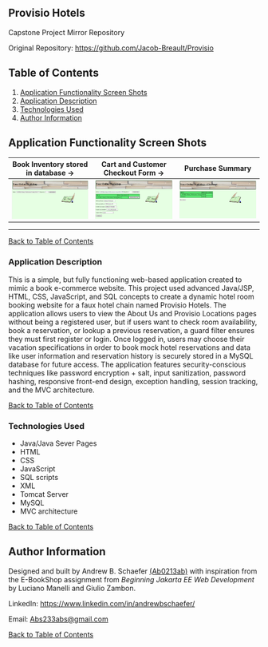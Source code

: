## Provisio Hotels
Capstone Project Mirror Repository

Original Repository: https://github.com/Jacob-Breault/Provisio

## Table of Contents
1. [Application Functionality Screen Shots](#application-functionality-screen-shots)
2. [Application Description](#application-description)
3. [Technologies Used](#technologies-used)
4. [Author Information](#author-information)

## Application Functionality Screen Shots

Book Inventory stored in database ->                   |  Cart and Customer Checkout Form ->               |  Purchase Summary
:-------------------------:|:-------------------------:|:-------------------------:
![ScreenShot](ebookshop/WebContent/images/landing.PNG)  |  ![ScreenShot](ebookshop/WebContent/images/cart.PNG) | ![ScreenShot](ebookshop/WebContent/images/checkout.PNG)

<hr>

[Back to Table of Contents](#table-of-contents)

### Application Description

This is a simple, but fully functioning web-based application created to mimic a book e-commerce website. This project used advanced Java/JSP, HTML, CSS, JavaScript, and SQL concepts to create a dynamic hotel room booking website for a faux hotel chain named Provisio Hotels. The application allows users to view the About Us and Provisio Locations pages without being a registered user, but if users want to check room availability, book a reservation, or lookup a previous reservation, a guard filter ensures they must first register or login. Once logged in, users may choose their vacation specifications in order to book mock hotel reservations and data like user information and reservation history is securely stored in a MySQL database for future access. The application features security-conscious techniques like password encryption + salt, input sanitization, password hashing, responsive front-end design, exception handling, session tracking, and the MVC architecture.

[Back to Table of Contents](#table-of-contents)

### Technologies Used

- Java/Java Sever Pages
- HTML
- CSS
- JavaScript
- SQL scripts
- XML
- Tomcat Server
- MySQL
- MVC architecture

[Back to Table of Contents](#table-of-contents)

## Author Information
Designed and built by Andrew B. Schaefer [(Ab0213ab)](https://github.com/Ab0213ab) with inspiration from the E-BookShop assignment from *Beginning Jakarta EE Web Development* by Luciano Manelli and Giulio Zambon.

LinkedIn: https://www.linkedin.com/in/andrewbschaefer/

Email: Abs233abs@gmail.com 

[Back to Table of Contents](#table-of-contents)
